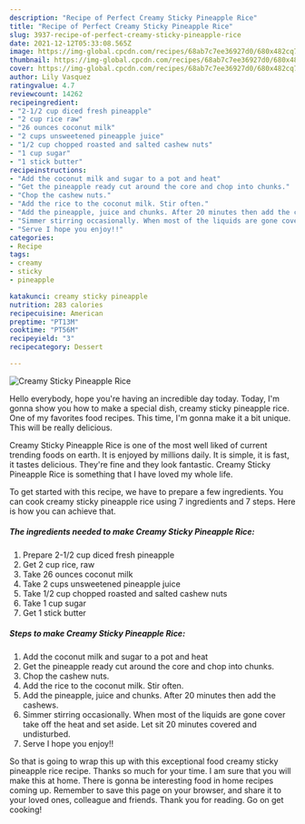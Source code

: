 ```yaml
---
description: "Recipe of Perfect Creamy Sticky Pineapple Rice"
title: "Recipe of Perfect Creamy Sticky Pineapple Rice"
slug: 3937-recipe-of-perfect-creamy-sticky-pineapple-rice
date: 2021-12-12T05:33:08.565Z
image: https://img-global.cpcdn.com/recipes/68ab7c7ee36927d0/680x482cq70/creamy-sticky-pineapple-rice-recipe-main-photo.jpg
thumbnail: https://img-global.cpcdn.com/recipes/68ab7c7ee36927d0/680x482cq70/creamy-sticky-pineapple-rice-recipe-main-photo.jpg
cover: https://img-global.cpcdn.com/recipes/68ab7c7ee36927d0/680x482cq70/creamy-sticky-pineapple-rice-recipe-main-photo.jpg
author: Lily Vasquez
ratingvalue: 4.7
reviewcount: 14262
recipeingredient:
- "2-1/2 cup diced fresh pineapple"
- "2 cup rice raw"
- "26 ounces coconut milk"
- "2 cups unsweetened pineapple juice"
- "1/2 cup chopped roasted and salted cashew nuts"
- "1 cup sugar"
- "1 stick butter"
recipeinstructions:
- "Add the coconut milk and sugar to a pot and heat"
- "Get the pineapple ready cut around the core and chop into chunks."
- "Chop the cashew nuts."
- "Add the rice to the coconut milk. Stir often."
- "Add the pineapple, juice and chunks. After 20 minutes then add the cashews."
- "Simmer stirring occasionally. When most of the liquids are gone cover take off the heat and set aside. Let sit 20 minutes covered and undisturbed."
- "Serve I hope you enjoy!!"
categories:
- Recipe
tags:
- creamy
- sticky
- pineapple

katakunci: creamy sticky pineapple 
nutrition: 283 calories
recipecuisine: American
preptime: "PT13M"
cooktime: "PT56M"
recipeyield: "3"
recipecategory: Dessert

---
```



![Creamy Sticky Pineapple Rice](https://img-global.cpcdn.com/recipes/68ab7c7ee36927d0/680x482cq70/creamy-sticky-pineapple-rice-recipe-main-photo.jpg)

Hello everybody, hope you're having an incredible day today. Today, I'm gonna show you how to make a special dish, creamy sticky pineapple rice. One of my favorites food recipes. This time, I'm gonna make it a bit unique. This will be really delicious.



Creamy Sticky Pineapple Rice is one of the most well liked of current trending foods on earth. It is enjoyed by millions daily. It is simple, it is fast, it tastes delicious. They're fine and they look fantastic. Creamy Sticky Pineapple Rice is something that I have loved my whole life.


To get started with this recipe, we have to prepare a few ingredients. You can cook creamy sticky pineapple rice using 7 ingredients and 7 steps. Here is how you can achieve that.

<!--inarticleads1-->

##### The ingredients needed to make Creamy Sticky Pineapple Rice:

1. Prepare 2-1/2 cup diced fresh pineapple
1. Get 2 cup rice, raw
1. Take 26 ounces coconut milk
1. Take 2 cups unsweetened pineapple juice
1. Take 1/2 cup chopped roasted and salted cashew nuts
1. Take 1 cup sugar
1. Get 1 stick butter




<!--inarticleads2-->

##### Steps to make Creamy Sticky Pineapple Rice:

1. Add the coconut milk and sugar to a pot and heat
1. Get the pineapple ready cut around the core and chop into chunks.
1. Chop the cashew nuts.
1. Add the rice to the coconut milk. Stir often.
1. Add the pineapple, juice and chunks. After 20 minutes then add the cashews.
1. Simmer stirring occasionally. When most of the liquids are gone cover take off the heat and set aside. Let sit 20 minutes covered and undisturbed.
1. Serve I hope you enjoy!!




So that is going to wrap this up with this exceptional food creamy sticky pineapple rice recipe. Thanks so much for your time. I am sure that you will make this at home. There is gonna be interesting food in home recipes coming up. Remember to save this page on your browser, and share it to your loved ones, colleague and friends. Thank you for reading. Go on get cooking!
